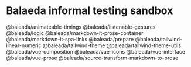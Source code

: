 # Balaeda informal testing sandbox

@baleada/animateable-timings
@baleada/listenable-gestures
@baleada/logic
@baleada/markdown-it-prose-container
@baleada/markdown-it-spa-links
@baleada/prepare
@baleada/tailwind-linear-numeric
@baleada/tailwind-theme
@baleada/tailwind-theme-utils
@baleada/vue-composition
@baleada/vue-icons
@baleada/vue-interface
@baleada/vue-prose
@baleada/source-transform-markdown-to-prose

